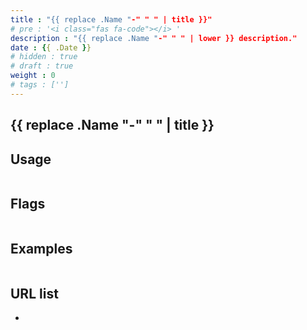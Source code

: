 ```yaml
---
title : "{{ replace .Name "-" " " | title }}"
# pre : '<i class="fas fa-code"></i> '
description : "{{ replace .Name "-" " " | lower }} description."
date : {{ .Date }}
# hidden : true
# draft : true
weight : 0
# tags : ['']
---
```


## {{ replace .Name "-" " " | title }}

## Usage

```plain

```

## Flags

```plain

```

## Examples

```plain

```

## URL list

* []()
